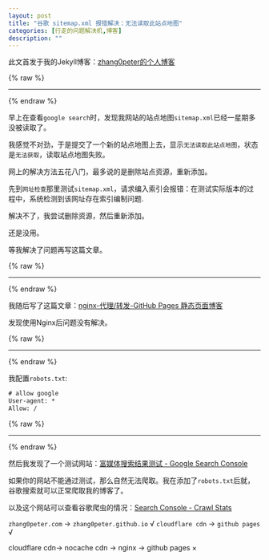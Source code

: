 ```yaml
---
layout: post
title: "谷歌 sitemap.xml 报错解决：无法读取此站点地图"
categories: [行走的问题解决机,博客]
description: ""
---
```


此文首发于我的Jekyll博客：[zhang0peter的个人博客](https://zhang0peter.com)         

{% raw %}
***          
{% endraw %}

早上在查看`google search`时，发现我网站的站点地图`sitemap.xml`已经一星期多没被读取了。

我感觉不对劲，于是提交了一个新的站点地图上去，显示`无法读取此站点地图`，状态是`无法获取`，读取站点地图失败。

网上的解决方法五花八门，最多说的是删除站点资源，重新添加。

先到`网址检查`那里测试`sitemap.xml`，请求编入索引会报错：在测试实际版本的过程中，系统检测到该网址存在索引编制问题.

解决不了，我尝试删除资源，然后重新添加。

还是没用。

等我解决了问题再写这篇文章。

{% raw %}
***          
{% endraw %}

我随后写了这篇文章：[nginx-代理/转发-GitHub Pages 静态页面博客](https://zhang0peter.com/2020/03/16/github-pages-nginx-cdn-proxy/)

发现使用Nginx后问题没有解决。


{% raw %}
***          
{% endraw %}

我配置`robots.txt`:

```txt
# allow google
User-agent: *
Allow: /
```

{% raw %}
***          
{% endraw %}

然后我发现了一个测试网站：[富媒体搜索结果测试 - Google Search Console](https://search.google.com/test/rich-results)         


如果你的网站不能通过测试，那么自然无法爬取。我在添加了`robots.txt`后就，谷歌搜索就可以正常爬取我的博客了。

以及这个网站可以查看谷歌爬虫的情况：[Search Console - Crawl Stats](https://www.google.com/webmasters/tools/crawl-stats)




`zhang0peter.com` -> `zhang0peter.github.io`  √
`cloudflare cdn`  -> `github pages`           √



cloudflare cdn-> nocache cdn -> nginx -> github pages  ×
